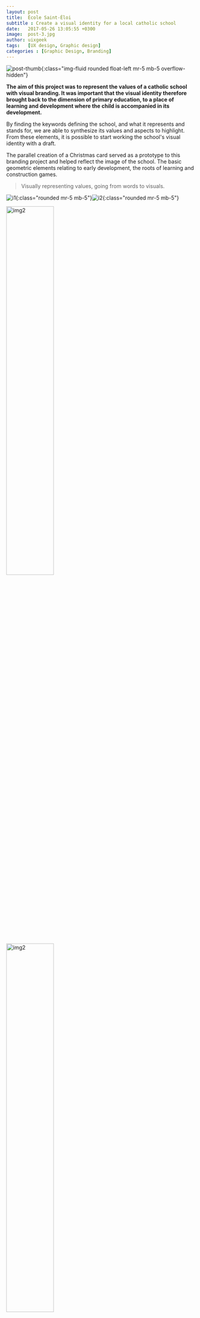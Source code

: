 ```yaml
---
layout: post
title:  École Saint-Éloi
subtitle : Create a visual identity for a local catholic school
date:   2017-05-26 13:05:55 +0300
image:  post-3.jpg
author: uixgeek
tags:   [UX design, Graphic design]
categories : [Graphic Design, Branding]
---
```

![post-thumb]({{site.baseurl}}/assets/images/blog/post-1.jpg){:class="img-fluid rounded float-left mr-5 mb-5 overflow-hidden"}

**The aim of this project was to represent the values of a catholic school with visual branding. It was important that the visual identity therefore brought back to the dimension of primary education, to a place of learning and development where the child is accompanied in its development.**

By finding the keywords defining the school, and what it represents and stands for, we are able to synthesize its values and aspects to highlight. From these elements, it is possible to start working the school's visual identity with a draft.

The parallel creation of a Christmas card served as a prototype to this branding project and helped reflect the image of the school. The basic geometric elements relating to early development, the roots of learning and construction games.

> Visually representing values, going from words to visuals.

![i1]({{site.baseurl}}/assets/images/blog/post-7.jpg){:class="rounded mr-5 mb-5"}![i2]({{site.baseurl}}/assets/images/blog/post-7.jpg){:class="rounded mr-5 mb-5"}

<div>
  <div>
    <img src="/assets/images/blog/post-3.jpg" alt="img2" class="rounded float-left" style="width:50%">
  </div>
  <div>
    <img src="/assets/images/blog/post-3.jpg" alt="img2" class="rounded float-left" style="width:50%">
  </div>
</div>

<div>After the graphic principles were defined, the choice of colors was quite straightforward. A variation of the primary colors, following through the subject of the geometric shapes. These codes were applied first to the logo, then to a pattern system that could be easily declined on different supports. The combinations of simple shapes and colors bring back to elementary education and emphasize the importance of the individual from an early age.</div>

![img3]({{site.baseurl}}/assets/images/blog/post-3.jpg){:class="mx-auto d-block rounded post-img"}
